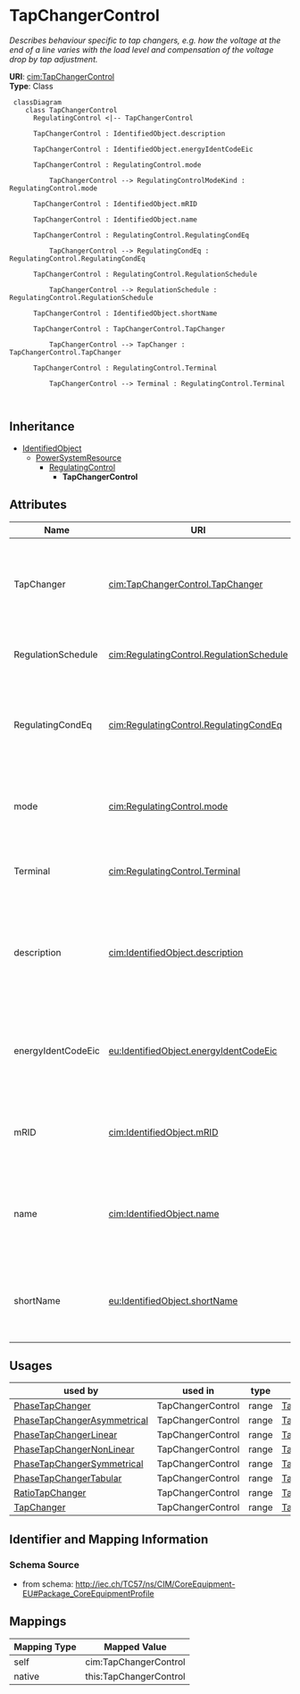 # TapChangerControl


_Describes behaviour specific to tap changers, e.g. how the voltage at the end of a line varies with the load level and compensation of the voltage drop by tap adjustment._





**URI**: [cim:TapChangerControl](http://iec.ch/TC57/CIM100#TapChangerControl)<br />
**Type**: Class




```mermaid
 classDiagram
    class TapChangerControl
      RegulatingControl <|-- TapChangerControl
      
      TapChangerControl : IdentifiedObject.description
        
      TapChangerControl : IdentifiedObject.energyIdentCodeEic
        
      TapChangerControl : RegulatingControl.mode
        
          TapChangerControl --> RegulatingControlModeKind : RegulatingControl.mode
        
      TapChangerControl : IdentifiedObject.mRID
        
      TapChangerControl : IdentifiedObject.name
        
      TapChangerControl : RegulatingControl.RegulatingCondEq
        
          TapChangerControl --> RegulatingCondEq : RegulatingControl.RegulatingCondEq
        
      TapChangerControl : RegulatingControl.RegulationSchedule
        
          TapChangerControl --> RegulationSchedule : RegulatingControl.RegulationSchedule
        
      TapChangerControl : IdentifiedObject.shortName
        
      TapChangerControl : TapChangerControl.TapChanger
        
          TapChangerControl --> TapChanger : TapChangerControl.TapChanger
        
      TapChangerControl : RegulatingControl.Terminal
        
          TapChangerControl --> Terminal : RegulatingControl.Terminal
        
      
```





## Inheritance
* [IdentifiedObject](IdentifiedObject.md)
    * [PowerSystemResource](PowerSystemResource.md)
        * [RegulatingControl](RegulatingControl.md)
            * **TapChangerControl**



## Attributes


| Name | URI | Cardinality and Range | Description | Inheritance |
| ---  | --- | --- | --- | --- |
| TapChanger | [cim:TapChangerControl.TapChanger](http://iec.ch/TC57/CIM100#TapChangerControl.TapChanger) | 1..* <br />  [TapChanger](TapChanger.md)  | The tap changers that participates in this regulating tap control scheme | direct |
| RegulationSchedule | [cim:RegulatingControl.RegulationSchedule](http://iec.ch/TC57/CIM100#RegulatingControl.RegulationSchedule) | 0..* <br />  [RegulationSchedule](RegulationSchedule.md)  | Schedule for this regulating control | [RegulatingControl](RegulatingControl.md) |
| RegulatingCondEq | [cim:RegulatingControl.RegulatingCondEq](http://iec.ch/TC57/CIM100#RegulatingControl.RegulatingCondEq) | 0..* <br />  [RegulatingCondEq](RegulatingCondEq.md)  | The equipment that participates in this regulating control scheme | [RegulatingControl](RegulatingControl.md) |
| mode | [cim:RegulatingControl.mode](http://iec.ch/TC57/CIM100#RegulatingControl.mode) | 1..1 <br />  [RegulatingControlModeKind](RegulatingControlModeKind.md)  | The regulating control mode presently available | [RegulatingControl](RegulatingControl.md) |
| Terminal | [cim:RegulatingControl.Terminal](http://iec.ch/TC57/CIM100#RegulatingControl.Terminal) | 1..1 <br />  [Terminal](Terminal.md)  | The terminal associated with this regulating control | [RegulatingControl](RegulatingControl.md) |
| description | [cim:IdentifiedObject.description](http://iec.ch/TC57/CIM100#IdentifiedObject.description) | 0..1 <br />  string  | The description is a free human readable text describing or naming the object | [IdentifiedObject](IdentifiedObject.md) |
| energyIdentCodeEic | [eu:IdentifiedObject.energyIdentCodeEic](http://iec.ch/TC57/CIM100-European#IdentifiedObject.energyIdentCodeEic) | 0..1 <br />  string  | The attribute is used for an exchange of the EIC code (Energy identification ... | [IdentifiedObject](IdentifiedObject.md) |
| mRID | [cim:IdentifiedObject.mRID](http://iec.ch/TC57/CIM100#IdentifiedObject.mRID) | 1..1 <br />  string  | Master resource identifier issued by a model authority | [IdentifiedObject](IdentifiedObject.md) |
| name | [cim:IdentifiedObject.name](http://iec.ch/TC57/CIM100#IdentifiedObject.name) | 1..1 <br />  string  | The name is any free human readable and possibly non unique text naming the o... | [IdentifiedObject](IdentifiedObject.md) |
| shortName | [eu:IdentifiedObject.shortName](http://iec.ch/TC57/CIM100-European#IdentifiedObject.shortName) | 0..1 <br />  string  | The attribute is used for an exchange of a human readable short name with len... | [IdentifiedObject](IdentifiedObject.md) |





## Usages

| used by | used in | type | used |
| ---  | --- | --- | --- |
| [PhaseTapChanger](PhaseTapChanger.md) | TapChangerControl | range | [TapChangerControl](TapChangerControl.md) |
| [PhaseTapChangerAsymmetrical](PhaseTapChangerAsymmetrical.md) | TapChangerControl | range | [TapChangerControl](TapChangerControl.md) |
| [PhaseTapChangerLinear](PhaseTapChangerLinear.md) | TapChangerControl | range | [TapChangerControl](TapChangerControl.md) |
| [PhaseTapChangerNonLinear](PhaseTapChangerNonLinear.md) | TapChangerControl | range | [TapChangerControl](TapChangerControl.md) |
| [PhaseTapChangerSymmetrical](PhaseTapChangerSymmetrical.md) | TapChangerControl | range | [TapChangerControl](TapChangerControl.md) |
| [PhaseTapChangerTabular](PhaseTapChangerTabular.md) | TapChangerControl | range | [TapChangerControl](TapChangerControl.md) |
| [RatioTapChanger](RatioTapChanger.md) | TapChangerControl | range | [TapChangerControl](TapChangerControl.md) |
| [TapChanger](TapChanger.md) | TapChangerControl | range | [TapChangerControl](TapChangerControl.md) |






## Identifier and Mapping Information







### Schema Source


* from schema: http://iec.ch/TC57/ns/CIM/CoreEquipment-EU#Package_CoreEquipmentProfile





## Mappings

| Mapping Type | Mapped Value |
| ---  | ---  |
| self | cim:TapChangerControl |
| native | this:TapChangerControl |




